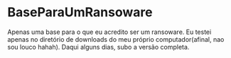 # BaseParaUmRansoware
Apenas uma base para o que eu acredito ser um ransoware. Eu testei apenas no diretório de downloads do meu próprio computador(afinal, nao sou louco hahah). Daqui alguns dias, subo a versão completa.

